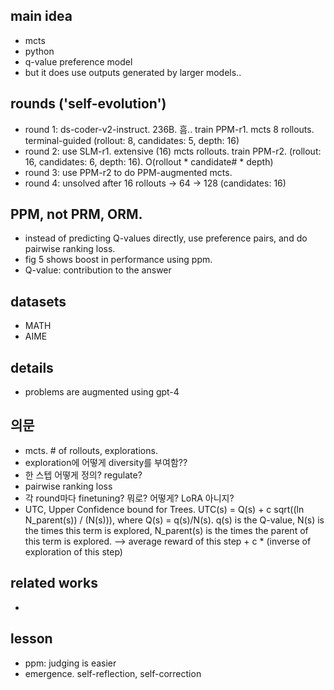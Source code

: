 ## main idea
- mcts
- python
- q-value preference model
- but it does use outputs generated by larger models..

## rounds ('self-evolution')
- round 1: ds-coder-v2-instruct. 236B. 흠.. train PPM-r1. mcts 8 rollouts. terminal-guided (rollout: 8, candidates: 5, depth: 16)
- round 2: use SLM-r1. extensive (16) mcts rollouts. train PPM-r2. (rollout: 16, candidates: 6, depth: 16). O(rollout * candidate# * depth)
- round 3: use PPM-r2 to do PPM-augmented mcts.
- round 4: unsolved after 16 rollouts -> 64 -> 128 (candidates: 16)

## PPM, not PRM, ORM.
- instead of predicting Q-values directly, use preference pairs, and do pairwise ranking loss.
- fig 5 shows boost in performance using ppm.
- Q-value: contribution to the answer

## datasets
- MATH
- AIME

## details
- problems are augmented using gpt-4

## 의문
- mcts. # of rollouts, explorations.
- exploration에 어떻게 diversity를 부여함??
- 한 스텝 어떻게 정의? regulate?
- pairwise ranking loss
- 각 round마다 finetuning? 뭐로? 어떻게? LoRA 아니지?
- UTC, Upper Confidence bound for Trees. UTC(s) = Q(s) + c sqrt((ln N_parent(s)) / (N(s))), where Q(s) = q(s)/N(s). q(s) is the Q-value, N(s) is the times this term is explored, N_parent(s) is the times the parent of this term is explored. --> average reward of this step + c * (inverse of exploration of this step)

## related works
-

## lesson
- ppm: judging is easier
- emergence. self-reflection, self-correction
